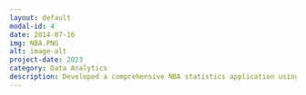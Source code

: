 ```yaml
---
layout: default
modal-id: 4
date: 2014-07-16
img: NBA.PNG
alt: image-alt
project-date: 2023 
category: Data Analytics
description: Developed a comprehensive NBA statistics application using Android Studio, enabling in-depth analysis of player performance metrics. Designed intuitive UI for easy navigation and detailed stats visualization, enhancing user experience for sports analysts and enthusiasts. Ensured data accuracy and relevance, allowing users to make informed decisions for betting purposes, improving their chances of success in straight bets or parlays. 
---
```

